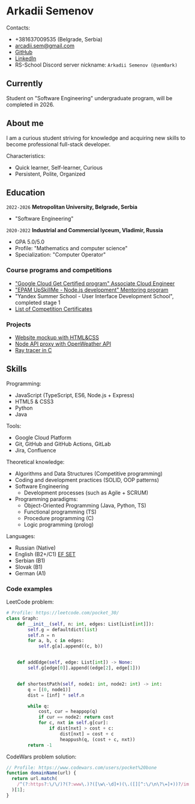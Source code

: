 # Arkadii Semenov

Contacts:

- +381637009535 (Belgrade, Serbia)
- arcadii.sem@gmail.com
- [GitHub](https://github.com/sem0ark)
- [LinkedIn](https://www.linkedin.com/in/semenovam/)
- RS-School Discord server nickname: `Arkadii Semenov (@sem0ark)`

## Currently

Student on "Software Engineering" undergraduate program, will be completed in 2026.

## About me

I am a curious student striving for knowledge and acquiring new skills to become professional full-stack developer.

Characteristics:

- Quick learner, Self-learner, Curious
- Persistent, Polite, Organized

## Education

`2022-2026`
**Metropolitan University, Belgrade, Serbia**

- "Software Engineering"

`2020-2022`
**Industrial and Commercial lyceum, Vladimir, Russia**

- GPA 5.0/5.0
- Profile: "Mathematics and computer science"
- Specialization: "Computer Operator"

### Course programs and competitions

- ["Google Cloud Get Certified program" Associate Cloud Engineer](https://google.accredible.com/55dadb3f-afd0-4fed-8daf-753f8544efc4)
- ["EPAM UpSkillMe - Node.js development" Mentoring program](https://drive.google.com/file/d/13d513xmW8btwwoq5gpBk8yIT2Ur0gzo5/view?usp=sharing)
- "Yandex Summer School - User Interface Development School", completed stage 1
- [List of Competition Certificates](https://drive.google.com/file/d/1mRQKKAF4KSiHceQjghMjt5U-pU9IMgOU/view?usp=sharing)

### Projects

- [Website mockup with HTML&CSS](https://github.com/sem0ark/web_training/tree/master/front-end/220000%20resp_website)
- [Node API proxy with OpenWeather API](https://github.com/sem0ark/web_training/tree/master/node/node_api_proxy_server)
- [Ray tracer in C](https://github.com/sem0ark/c_cpp_training/tree/main/c_lang/simp_curses_ray_tracer)

## Skills

Programming:

- JavaScript (TypeScript, ES6, Node.js + Express)
- HTML5 & CSS3
- Python
- Java

Tools:

- Google Cloud Platform
- Git, GitHub and GitHub Actions, GitLab
- Jira, Confluence

Theoretical knowledge:

- Algorithms and Data Structures (Competitive programming)
- Coding and development practices (SOLID, OOP patterns)
- Software Engineering
  - Development processes (such as Agile + SCRUM)
- Programming paradigms:
  - Object-Oriented Programming (Java, Python, TS)
  - Functional programming (TS)
  - Procedure programming (C)
  - Logic programming (prolog)

Languages:

- Russian (Native)
- English (B2+/C1) [EF SET](https://www.efset.org/cert/n291tc)
- Serbian (B1)
- Slovak (B1)
- German (A1)

### Code examples

LeetCode problem:

```python
# Profile: https://leetcode.com/pocket_30/
class Graph:
    def __init__(self, n: int, edges: List[List[int]]):
        self.g = defaultdict(list)
        self.n = n
        for a, b, c in edges:
            self.g[a].append((c, b))


    def addEdge(self, edge: List[int]) -> None:
        self.g[edge[0]].append((edge[2], edge[1]))


    def shortestPath(self, node1: int, node2: int) -> int:
        q = [(0, node1)]
        dist = [inf] * self.n

        while q:
            cost, cur = heappop(q)
            if cur == node2: return cost
            for c, nxt in self.g[cur]:
                if dist[nxt] > cost + c:
                    dist[nxt] = cost + c
                    heappush(q, (cost + c, nxt))
        return -1
```

CodeWars problem solution:

```js
// Profile: https://www.codewars.com/users/pocket%20bone
function domainName(url) {
  return url.match(
    /^(?:https?:\/\/)?(?:www\.)?([\w\-\d]+)(\.([][^:\/\n\?\=]+))?/im
  )[1];
}
```
